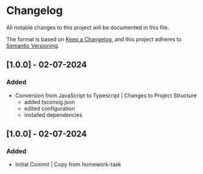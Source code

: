 # Changelog

All notable changes to this project will be documented in this file.

The format is based on [Keep a Changelog](https://keepachangelog.com/en/1.0.0/),
and this project adheres to [Semantic Versioning](https://semver.org/spec/v2.0.0.html).

## [1.0.0] - 02-07-2024
### Added
- Conversion from JavaScript to Typescript | Changes to Project Structure
    - added tsconsig.json
    - edited configuration
    - installed dependencies


## [1.0.0] - 02-07-2024
### Added
- Initial Commit | Copy from homework-task
